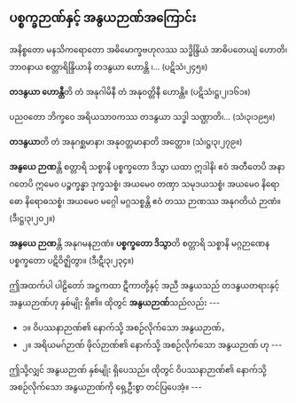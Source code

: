 ## ပစ္စက္ခဉာဏ်နှင့် အနွယဉာဏ်အကြောင်း

အနိစ္စတော မနသိကရောတော အဓိမောက္ခဗဟုလဿ သဒ္ဓိန္ဒြိယံ အာဓိပတေယျံ ဟောတိ၊ ဘာ၀နာယ စတ္တာရိန္ဒြိယာနိ တဒနွယာ ဟောန္တိ ၊... (ပဋိသံ၊၂၄၅။)

**တဒနွယာ ဟောန္တီ**တိ တံ အနုဂါမိနီ တံ အနုဝတ္တိနီ ဟောန္တိ။ (ပဋိသံ၊ဋ္ဌ၊၂၊၁၆၁။)

ပည၀တော ဘိက္ခဝေ အရိယသာ၀ကဿ တဒနွယာ သဒ္ဓါ သဏ္ဌာတိ၊... (သံ၊၃၊၁၉၅။)

**တဒနွယာ**တိ တံ အနုဂစ္ဆမာနာ၊ အနုဝတ္တမာနာတိ အတ္ထော။ (သံ၊ဋ္ဌ၊၃၊၂၇၉။)

**အနွယေ ဉာဏ**န္တိ စတ္တာရိ သစ္စာနိ ပစ္စက္ခတော ဒိသွာ ယထာ ဣဒါနိ၊ ဧဝံ အတီတေပိ အနာဂတေပိ ဣမေ၀ ပဉ္စက္ခန္ဓာ ဒုက္ခသစ္စံ၊ အယမေ၀ တဏှာ သမုဒယသစ္စံ၊ အယမေ၀ နိရောဓော နိရောဓသစ္စံ၊ အယမေ၀ မဂ္ဂေါ မဂ္ဂသစ္စန္တိ ဧဝံ တဿ ဉာဏဿ အနုဂတိယံ ဉာဏံ။ (ဒီ၊ဋ္ဌ၊၃၊၂၀၂။)

**အနွယေ ဉာဏ**န္တိ အနုဂမနဉာဏံ။ 
**ပစ္စက္ခတော ဒိသွာ**တိ စတ္တာရိ သစ္စာနိ မဂ္ဂဉာဏေန ပစ္စက္ခတော ပဋိဝိဇ္ဈိတွာ။ (ဒီ၊ဋီ၊၃၊၂၃၄။)

ဤအထက်ပါ ပါဠိတော် အဋ္ဌကထာ ဋီကာတို့နှင့် အညီ အနွယသည် တဒနွယတရားနှင့် အနွယဉာဏ်ဟု နှစ်မျိုး ရှိ၏။ 
ထိုတွင် **အနွယဉာဏ်**သည်လည်း ---

- ၁။ ဝိပဿနာဉာဏ်၏ နောက်သို့ အစဉ်လိုက်သော အနွယဉာဏ်，
- ၂။ အရိယမဂ်ဉာဏ် ဖိုလ်ဉာဏ်၏ နောက်သို့ အစဉ်လိုက်သော အနွယဉာဏ် ဟု ---

ဤသို့လျှင် အနွယဉာဏ် နှစ်မျိုး ရှိပေသည်။ 
ထိုတွင် ဝိပဿနာဉာဏ်၏ နောက်သို့ အစဉ်လိုက်သော အနွယဉာဏ်ကို ရှေ့ဦးစွာ တင်ပြပေအံ့။ ---